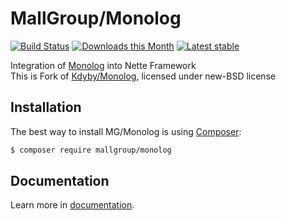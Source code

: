 MallGroup/Monolog
======

[![Build Status](https://github.com/mallgroup/monolog/workflows/Tests/badge.svg?branch=master)](https://github.com/mallgroup/monolog/workflows)
[![Downloads this Month](https://img.shields.io/packagist/dm/mallgroup/monolog.svg)](https://packagist.org/packages/mallgroup/monolog)
[![Latest stable](https://img.shields.io/packagist/v/mallgroup/monolog.svg)](https://packagist.org/packages/mallgroup/monolog)

Integration of [Monolog](https://github.com/Seldaek/monolog) into Nette Framework  
This is Fork of [Kdyby/Monolog](https://github.com/kdyby/monolog), licensed under new-BSD license

Installation
------------

The best way to install MG/Monolog is using [Composer](http://getcomposer.org/):

```sh
$ composer require mallgroup/monolog
```

Documentation
------------

Learn more in [documentation](https://github.com/mallgroup/monolog/blob/master/docs/en/index.md).

